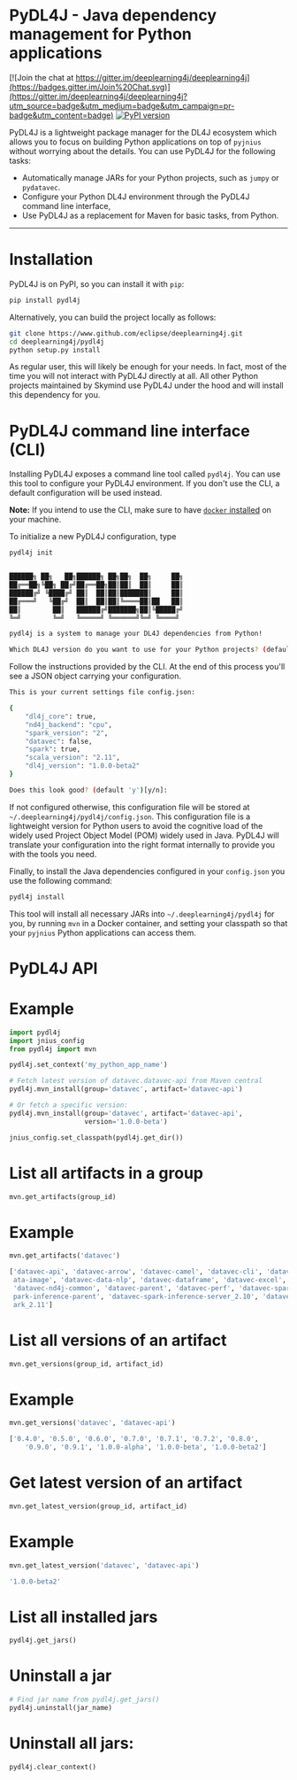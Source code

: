 # PyDL4J - Java dependency management for Python applications

[![Join the chat at https://gitter.im/deeplearning4j/deeplearning4j](https://badges.gitter.im/Join%20Chat.svg)](https://gitter.im/deeplearning4j/deeplearning4j?utm_source=badge&utm_medium=badge&utm_campaign=pr-badge&utm_content=badge)
[![PyPI version](https://badge.fury.io/py/pydl4j.svg)](https://badge.fury.io/py/pydl4j)

PyDL4J is a lightweight package manager for the DL4J ecosystem which allows you to focus
on building Python applications on top of `pyjnius` without worrying about the details. You
can use PyDL4J for the following tasks:

- Automatically manage JARs for your Python projects, such as `jumpy` or `pydatavec`.
- Configure your Python DL4J environment through the PyDL4J command line interface,
- Use PyDL4J as a replacement for Maven for basic tasks, from Python.

---------


# Installation

PyDL4J is on PyPI, so you can install it with `pip`:

```bash
pip install pydl4j
```

Alternatively, you can build the project locally as follows:

```bash
git clone https://www.github.com/eclipse/deeplearning4j.git
cd deeplearning4j/pydl4j
python setup.py install
```

As regular user, this will likely be enough for your needs. In fact, most of the time you
will not interact with PyDL4J directly at all. All other Python projects maintained by
Skymind use PyDL4J under the hood and will install this dependency for you.

# PyDL4J command line interface (CLI)

Installing PyDL4J exposes a command line tool called `pydl4j`. You can use this tool to configure
your PyDL4J environment. If you don't use the CLI, a default configuration will be used instead.

**Note:** If you intend to use the CLI, make sure to have [`docker` installed](https://docs.docker.com/install/)
on your machine.

To initialize a new PyDL4J configuration, type

```bash
pydl4j init


██████╗ ██╗   ██╗██████╗ ██╗██╗  ██╗     ██╗
██╔══██╗╚██╗ ██╔╝██╔══██╗██║██║  ██║     ██║
██████╔╝ ╚████╔╝ ██║  ██║██║███████║     ██║
██╔═══╝   ╚██╔╝  ██║  ██║██║╚════██║██   ██║
██║        ██║   ██████╔╝███████╗██║╚█████╔╝
╚═╝        ╚═╝   ╚═════╝ ╚══════╝╚═╝ ╚════╝

pydl4j is a system to manage your DL4J dependencies from Python!

Which DL4J version do you want to use for your Python projects? (default '1.0.0-beta2'):
```

Follow the instructions provided by the CLI. At the end of this process you'll see a
JSON object carrying your configuration.

```bash
This is your current settings file config.json:

{
    "dl4j_core": true,
    "nd4j_backend": "cpu",
    "spark_version": "2",
    "datavec": false,
    "spark": true,
    "scala_version": "2.11",
    "dl4j_version": "1.0.0-beta2"
}

Does this look good? (default 'y')[y/n]:

```

If not configured otherwise, this configuration file will be stored at `~/.deeplearning4j/pydl4j/config.json`. This
configuration file is a lightweight version for Python users to avoid the cognitive load of the widely used
Project Object Model (POM) widely used in Java. PyDL4J will translate your configuration into the right format
internally to provide you with the tools you need.

Finally, to install the Java dependencies configured in your `config.json` you use the following command:

```bash
pydl4j install
```

This tool will install all necessary JARs into `~/.deeplearning4j/pydl4j` for you, by running `mvn` in a
Docker container, and setting your classpath so that your `pyjnius` Python applications can access them.

# PyDL4J API

# Example

```python
import pydl4j
import jnius_config
from pydl4j import mvn

pydl4j.set_context('my_python_app_name')

# Fetch latest version of datavec.datavec-api from Maven central
pydl4j.mvn_install(group='datavec', artifact='datavec-api')

# Or fetch a specific version:
pydl4j.mvn_install(group='datavec', artifact='datavec-api',
                   version='1.0.0-beta')

jnius_config.set_classpath(pydl4j.get_dir())
```

# List all artifacts in a group

```python
mvn.get_artifacts(group_id)
```

# Example

```python
mvn.get_artifacts('datavec')
```

```bash
['datavec-api', 'datavec-arrow', 'datavec-camel', 'datavec-cli', 'datavec-data', 'datavec-data-audio', 'datavec-data-codec', 'datavec-d
 ata-image', 'datavec-data-nlp', 'datavec-dataframe', 'datavec-excel', 'datavec-geo', 'datavec-hadoop', 'datavec-jdbc', 'datavec-local',
 'datavec-nd4j-common', 'datavec-parent', 'datavec-perf', 'datavec-spark-inference-client', 'datavec-spark-inference-model', 'datavec-s
 park-inference-parent', 'datavec-spark-inference-server_2.10', 'datavec-spark-inference-server_2.11', 'datavec-spark_2.10', 'datavec-sp
 ark_2.11']
```

# List all versions of an artifact

```python
mvn.get_versions(group_id, artifact_id)
```

# Example

```python
mvn.get_versions('datavec', 'datavec-api')
```

```bash
['0.4.0', '0.5.0', '0.6.0', '0.7.0', '0.7.1', '0.7.2', '0.8.0',
    '0.9.0', '0.9.1', '1.0.0-alpha', '1.0.0-beta', '1.0.0-beta2']
```

# Get latest version of an artifact

```python
mvn.get_latest_version(group_id, artifact_id)
```

# Example

```python
mvn.get_latest_version('datavec', 'datavec-api')
```

```bash
'1.0.0-beta2'
```

# List all installed jars

```python
pydl4j.get_jars()
```

# Uninstall a jar

```python
# Find jar name from pydl4j.get_jars()
pydl4j.uninstall(jar_name)
```

# Uninstall all jars:

```python
pydl4j.clear_context()
```
